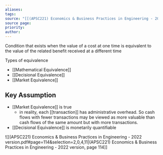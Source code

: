 ```yaml
---
aliases: 
tags: 
source: "[[(APSC221) Economics & Business Practices in Engineering - 2022 version.pdf#page=114&selection=2,0,4,11|(APSC221) Economics & Business Practices in Engineering - 2022 version, page 114]]"
source page: 
priority: 
author:
---
```

Condition that exists when the value of a cost at one time is equivalent to the value of the related benefit received at a different time

Types of equivalence
- [[Mathematical Equivalence]]
- [[Decisional Equivalence]]
- [[Market Equivalence]]

## Key Assumption
- [[Market Equivalence]] is true
    - in reality, each [[transaction]] has administrative overhead. So cash flows with fewer transactions may be viewed as more valuable than cash flows of the same amount but with more transactions.
- [[Decisional Equivalence]] is monetarily quantifiable

![[(APSC221) Economics & Business Practices in Engineering - 2022 version.pdf#page=114&selection=2,0,4,11|(APSC221) Economics & Business Practices in Engineering - 2022 version, page 114]]